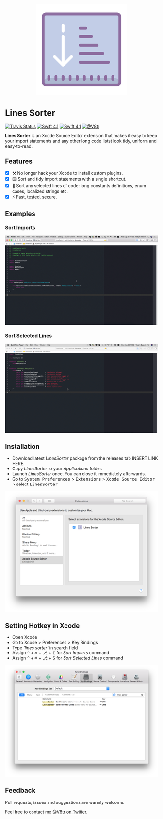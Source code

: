 <p align="center">
    <img src="Design/icon.png" width="300" max-width="50%" alt="Lines Sorter" />
</p>

# Lines Sorter

[![Travis Status](https://travis-ci.org/V8tr/LinesSorter-Xcode-Extension.svg?branch=master)](https://travis-ci.org/V8tr/LinesSorter-Xcode-Extension)
[![Swift 4.1](https://img.shields.io/badge/swift-4.1-orange.svg?style=flat)](#)	[![Swift 4.1](https://img.shields.io/badge/swift-4.1-orange.svg?style=flat)](#)
[![@V8tr](https://img.shields.io/badge/contact-@V8tr-blue.svg?style=flat)](https://twitter.com/V8tr)

**Lines Sorter** is an Xcode Source Editor extension that makes it easy to keep your import statements and any other long code listst look tidy, uniform and easy-to-read.

## Features

- [X] ⚒ No longer hack your Xcode to install custom plugins.     
- [X] ⌨️ Sort and tidy import statements with a single shortcut.    
- [X] 📃 Sort any selected lines of code: long constants definitions, enum cases, localized strings etc.  
- [X] ⚡️ Fast, tested, secure.  

## Examples

### Sort Imports

![Lines Sorter Xcode Extension - Sort Imports Demo](Design/sort-imports.gif)

### Sort Selected Lines

![Lines Sorter Xcode Extension - Sort Selected Lines Demo](Design/sort-selected-lines.gif)

## Installation

- Download latest *LinesSorter* package from the releases tab INSERT LINK HERE.
- Copy *LinesSorter* to your *Applications* folder.
- Launch *LinesSorter* once. You can close it immediately afterwards.
- Go to <kbd>System Preferences</kbd> > <kbd>Extensions</kbd> > <kbd>Xcode Source Editor</kbd> > select <kbd>LinesSorter</kbd>

![Lines Sorter Xcode Extension - Installation](Design/installation.png)

## Setting Hotkey in Xcode

- Open Xcode
- Go to Xcode > Preferences > Key Bindings
- Type *'lines sorter'* in search field
- Assign <kbd>⌃</kbd> + <kbd>⌘</kbd> + <kbd>⎇</kbd> + <kbd>I</kbd> for *Sort Imports* command
- Assign <kbd>⌃</kbd> + <kbd>⌘</kbd> + <kbd>⎇</kbd> + <kbd>S</kbd> for *Sort Selected Lines* command

![Lines Sorter Xcode Extension - Hotkeys](Design/hotkeys.png)

## Feedback

Pull requests, issues and suggestions are warmly welcome.

Feel free to contact me [@V8tr on Twitter](https://twitter.com/johnsundell).
